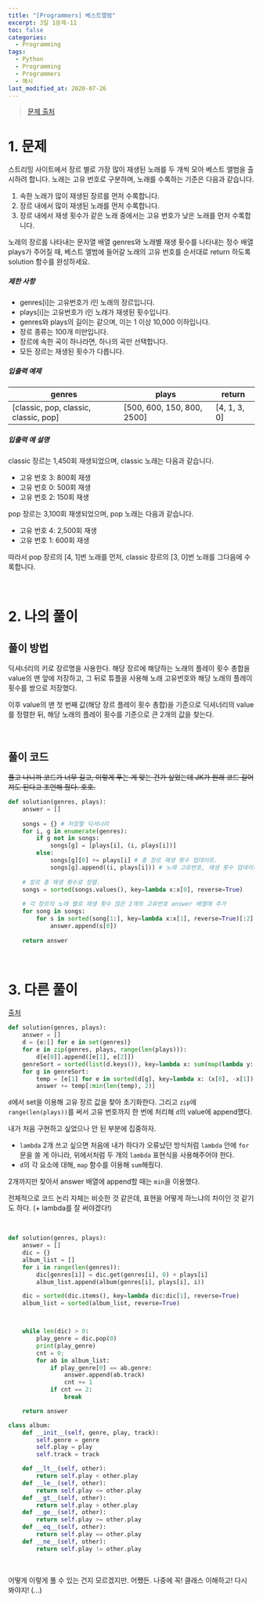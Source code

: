 ```yaml
---
title: "[Programmers] 베스트앨범"
excerpt: 3일 1문제-11
toc: false
categories:
  - Programming
tags:
  - Python
  - Programming
  - Programmers
  - 해시
last_modified_at: 2020-07-26
---
```






> [문제 출처](https://programmers.co.kr/learn/courses/30/lessons/42579)



# 1. 문제



스트리밍 사이트에서 장르 별로 가장 많이 재생된 노래를 두 개씩 모아 베스트 앨범을 출시하려 합니다. 노래는 고유 번호로 구분하며, 노래를 수록하는 기준은 다음과 같습니다.

1. 속한 노래가 많이 재생된 장르를 먼저 수록합니다.
2. 장르 내에서 많이 재생된 노래를 먼저 수록합니다.
3. 장르 내에서 재생 횟수가 같은 노래 중에서는 고유 번호가 낮은 노래를 먼저 수록합니다.

노래의 장르를 나타내는 문자열 배열 genres와 노래별 재생 횟수를 나타내는 정수 배열 plays가 주어질 때, 베스트 앨범에 들어갈 노래의 고유 번호를 순서대로 return 하도록 solution 함수를 완성하세요.



##### 제한 사항

- genres[i]는 고유번호가 i인 노래의 장르입니다.
- plays[i]는 고유번호가 i인 노래가 재생된 횟수입니다.
- genres와 plays의 길이는 같으며, 이는 1 이상 10,000 이하입니다.
- 장르 종류는 100개 미만입니다.
- 장르에 속한 곡이 하나라면, 하나의 곡만 선택합니다.
- 모든 장르는 재생된 횟수가 다릅니다.



##### 입출력 예제

| genres                                | plays                      | return       |
| ------------------------------------- | -------------------------- | ------------ |
| [classic, pop, classic, classic, pop] | [500, 600, 150, 800, 2500] | [4, 1, 3, 0] |



##### 입출력 예 설명

classic 장르는 1,450회 재생되었으며, classic 노래는 다음과 같습니다.

- 고유 번호 3: 800회 재생
- 고유 번호 0: 500회 재생
- 고유 번호 2: 150회 재생

pop 장르는 3,100회 재생되었으며, pop 노래는 다음과 같습니다.

- 고유 번호 4: 2,500회 재생
- 고유 번호 1: 600회 재생

따라서 pop 장르의 [4, 1]번 노래를 먼저, classic 장르의 [3, 0]번 노래를 그다음에 수록합니다.

<br>

# 2. 나의 풀이 



## 풀이 방법



 딕셔너리의 키로 장르명을 사용한다. 해당 장르에 해당하는 노래의 플레이 횟수 총합을 value의 맨 앞에 저장하고, 그 뒤로 튜플을 사용해 노래 고유번호와 해당 노래의 플레이 횟수를 쌍으로 저장했다.

 이후 value의 맨 첫 번째 값(해당 장르 플레이 횟수 총합)을 기준으로 딕셔너리의 value를 정렬한 뒤, 해당 노래의 플레이 횟수를 기준으로 큰 2개의 값을 찾는다.

<br>



## 풀이 코드

 ~~풀고 나니까 코드가 너무 길고, 이렇게 푸는 게 맞는 건가 싶었는데 JK가 원래 코드 길어져도 된다고 조언해 줬다. 호호.~~

```python
def solution(genres, plays):
    answer = []
    
    songs = {} # 저장할 딕셔너리
    for i, g in enumerate(genres):
        if g not in songs:
            songs[g] = [plays[i], (i, plays[i])]
        else:
            songs[g][0] += plays[i] # 총 장르 재생 횟수 업데이트.
            songs[g].append((i, plays[i])) # 노래 고유번호, 재생 횟수 업데이트.
            
    # 장르 총 재생 횟수로 정렬.
    songs = sorted(songs.values(), key=lambda x:x[0], reverse=True) 
    
    # 각 장르의 노래 별로 재생 횟수 많은 2개의 고유번호 answer 배열에 추가
    for song in songs:
        for s in sorted(song[1:], key=lambda x:x[1], reverse=True)[:2]:
        	answer.append(s[0])
    
    return answer
```



<br>

# 3. 다른 풀이



[출처](https://programmers.co.kr/learn/courses/30/lessons/42579/solution_groups?language=python3)



```python
def solution(genres, plays):
    answer = []
    d = {e:[] for e in set(genres)} 
    for e in zip(genres, plays, range(len(plays))):
        d[e[0]].append([e[1], e[2]])
    genreSort = sorted(list(d.keys()), key=lambda x: sum(map(lambda y: y[0], d[x])), reverse=True)
    for g in genreSort:
        temp = [e[1] for e in sorted(d[g], key=lambda x: (x[0], -x[1]), reverse=True)]
        answer += temp[:min(len(temp), 2)]
```

 `d`에서 set을 이용해 고유 장르 값을 찾아 초기화한다. 그리고 `zip`에 `range(len(plays))`를 써서 고유 번호까지 한 번에 처리해 `d`의 value에 append했다.

 내가 처음 구현하고 싶었으나 안 된 부분에 집중하자.

*  `lambda` 2개 쓰고 싶으면 처음에 내가 하다가 오류났던 방식처럼 `lambda` 안에 `for`문을 쓸 게 아니라, 위에서처럼 두 개의 `lambda` 표현식을 사용해주어야 한다.
* `d`의 각 요소에 대해, `map` 함수를 이용해 `sum`해줬다. 

 2개까지만 찾아서 answer 배열에 append할 때는 `min`을 이용했다.

 전체적으로 코드 논리 자체는 비슷한 것 같은데, 표현을 어떻게 하느냐의 차이인 것 같기도 하다. (+ lambda를 잘 써야겠다!)

<br>

```python
def solution(genres, plays):
    answer = []
    dic = {}
    album_list = []
    for i in range(len(genres)):
        dic[genres[i]] = dic.get(genres[i], 0) + plays[i]
        album_list.append(album(genres[i], plays[i], i))

    dic = sorted(dic.items(), key=lambda dic:dic[1], reverse=True)
    album_list = sorted(album_list, reverse=True)



    while len(dic) > 0:
        play_genre = dic.pop(0)
        print(play_genre)
        cnt = 0;
        for ab in album_list:
            if play_genre[0] == ab.genre:
                answer.append(ab.track)
                cnt += 1
            if cnt == 2:
                break

    return answer

class album:
    def __init__(self, genre, play, track):
        self.genre = genre
        self.play = play
        self.track = track

    def __lt__(self, other):
        return self.play < other.play
    def __le__(self, other):
        return self.play <= other.play
    def __gt__(self, other):
        return self.play > other.play
    def __ge__(self, other):
        return self.play >= other.play
    def __eq__(self, other):
        return self.play == other.play
    def __ne__(self, other):
        return self.play != other.play
```

<br>

 어떻게 이렇게 풀 수 있는 건지 모르겠지만. 어쨌든. 나중에 꼭! 클래스 이해하고! 다시 봐야지! (…)